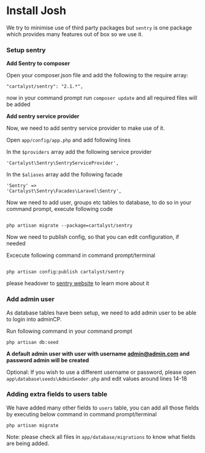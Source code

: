 # Install Josh
We try to minimise use of third party packages but <code>sentry</code> is one package which provides many features out of box so we use it.

### Setup sentry
**Add Sentry to composer**

Open your composer.json file and add the following to the require array:

<code>"cartalyst/sentry": "2.1.*",</code>

now in your command prompt run <code>composer update</code> and all required files will be added

**Add sentry service provider**

Now, we need to add sentry service provider to make use of it.

Open <code>app/config/app.php</code> and add following lines

In the <code>$providers</code> array add the following service provider

<code>'Cartalyst\Sentry\SentryServiceProvider',</code>

In the <code>$aliases</code> array add the following facade

<code>'Sentry' => 'Cartalyst\Sentry\Facades\Laravel\Sentry',</code>

Now we need to add user, groups etc tables to database, to do so in your command prompt, execute following code

```

php artisan migrate --package=cartalyst/sentry

```


Now we need to publish config, so that you can edit configuration, if needed

Excecute following command in command prompt/terminal
```

php artisan config:publish cartalyst/sentry

```

please headover to [sentry website](https://cartalyst.com/manual/sentry) to learn more about it

### Add admin user
As database tables have been setup, we need to add admin user to be able to login into adminCP.

Run following command in your command prompt

```
php artisan db:seed

```

**A default admin user with user with username admin@admin.com and password admin will be created**

Optional: If you wish to use a different username or password, please open <code>app\database\seeds\AdminSeeder.php</code> and edit values around lines 14-18

### Adding extra fields to users table
We have added many other fields to <code>users</code> table, you can add all those fields by executing below command in command prompt/terminal

<code>php artisan migrate</code>

Note: please check all files in <code>app/database/migrations</code> to know what fields are being added.
